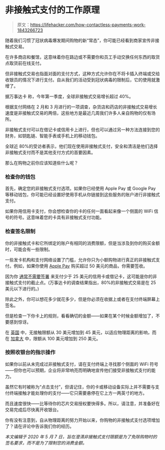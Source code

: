 # 非接触式支付的工作原理

> 原文：<https://lifehacker.com/how-contactless-payments-work-1843266723>

随着我们习惯了冠状病毒爆发期间购物的新“常态”，你可能已经看到商家宣传非接触式交易。



在许多商店和餐馆，这意味着你在路边或不需要你和员工手动交换任何东西的取货点取货前在线支付。

但非接触式交易也指面对面的支付方式，这种方式允许你在不将卡插入终端或交给收银员的情况下进行支付。自从我们的活动受到冠状病毒的限制后，它的使用就激增了。

据万事达卡 称，今年第一季度，全球非接触式交易增长超过 40%。

根据支付网络在 2 月和 3 月进行的一项调查，杂货店和药店的非接触式交易增长速度是非接触式交易的两倍，这些地方是最近几周我们许多人亲自购物的仅有场所。

非接触式支付可以在借记卡或信用卡上进行，但也可以通过另一种方法连接到您的财务，如钥匙链、智能手表或手机上的移动钱包。

全球近 80%的受访者表示，他们现在使用非接触式支付，安全和清洁是他们选择非接触式支付而不是其他支付方式的首要因素。

那么在购物之前你应该知道些什么呢？

### 检查你的钱包

首先，确定您的非接触式支付选项。如果你已经使用 Apple Pay 或 Google Pay 等移动钱包，你可能已经设置好使用手机从你链接到这些服务的账户进行非接触式支付。

如果你用信用卡支付，你会想检查你的卡的任何一面看起来像一个侧面的 WiFi 信号的符号。这意味着您的卡具有非接触式支付功能。

### 检查签名限制

你的非接触式卡和它所绑定的账户有相同的消费限额，但是当涉及到你的购买金额时，可能会有一些限制。

一些发卡机构和支付网络设置了门槛，允许你只为小额购物进行真正的非接触式支付。例如，如果你使用 [Apple Pay](https://support.apple.com/en-us/HT207435) 购买超过 50 美元的商品，你需要签收。

因为你 [通常不需要签署](https://lifehacker.com/you-dont-have-to-sign-your-credit-card-receipts-anymore-1824208980) 来支付少于 25 美元的信用卡或借记卡，这可能是你的非接触式支付的截止点。(万事达卡的调查结果指出，80%的非接触式交易是在 25 美元以下进行的。)

除此之外，你可以想花多少就花多少，但是你必须在收据上或者在支付终端屏幕上签名。

但是检查一下你卡上的规则，看看确切的金额——如果在某个时候金额增加了，不要感到惊讶。

在 [英国](https://www.cnn.com/2020/03/24/tech/contactless-payment-limit-covid-gbr-intl-scli/index.html) 中，无接触限额从 30 美元增加到 45 美元，以适应物理距离的影响，而在 [加拿大](https://www.digitaltransactions.net/card-networks-up-canadian-contactless-transaction-limits-to-limit-physical-contact/) 中，限额从 100 美元增加到 250 美元。

### 按照收银台的指示操作

如果你以前从未完成过非接触式支付，请在支付终端上寻找那个侧面的 WiFi 符号——但你也可以预期，企业将非常响亮而明确地宣传他们接受非接触式支付的能力。

虽然它有时被称为“点击支付”，但请记住，你的卡或移动设备实际上并不需要与支付终端接触才能处理你的支付——它只需要悬停在它上方一两英寸的地方。

而且速度很快——比等待你的芯片交易授权要快得多。所以，请注意，并准备好在交易完成后尽快离开收银台。

你有没有注意到，自从物理距离的努力开始以来，你购物的非接触式支付选项增加了？请在评论中告诉我们你的经历。

*本文编辑于 2020 年 5 月 7 日，旨在澄清非接触式支付限额是为了免除购物时的签名要求，而不是为了限制您的消费金额。*